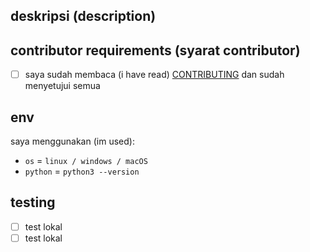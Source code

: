 ## deskripsi (description)
<!-- deskripsikan tentang perubahan yang kamu berikan -->

## contributor requirements (syarat contributor)
 - [ ] saya sudah membaca (i have read) [CONTRIBUTING](https://github.com/bellshade/PythonAlgorithm/blob/main/CONTRIBUTING.md) dan sudah menyetujui semua

## env
saya menggunakan (im used):

- ``os`` = ``linux / windows / macOS``
- ``python`` = ``python3 --version``

## testing 
- [ ] test lokal
- [ ] test lokal

<!-- jika ada gagal pada salah satu test kami akan mengeceknya kembali -->
<!-- if there is a failure in one of the tests we will check it again -->
